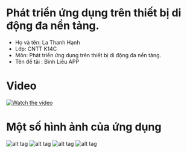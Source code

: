 # Phát triển ứng dụng trên thiết bị di động đa nền tảng.
- Họ và tên: La Thanh Hạnh
- Lớp: CNTT K14C
- Môn: Phát triển ứng dụng trên thiết bị di động đa nền tảng.
- Tên đề tài : Bình Liêu APP
# Video
[![Watch the video](https://scontent.fhan5-1.fna.fbcdn.net/v/t1.0-9/72158792_2431635307093115_401241814796861440_n.jpg)](https://youtu.be/fJ7s7SsU3BQ)
# Một số hình ảnh của ứng dụng
![alt tag](https://scontent.fhan5-1.fna.fbcdn.net/v/t1.0-9/72158792_2431635307093115_401241814796861440_n.jpg?_nc_cat=109&_nc_oc=AQnWQMZ74WOhtYimM5N2KsyAWEax2nj17BD2E31ZjC7h4XfMvZjuKQkm8mvcZ901SbUoGYSzzve2ysofZLx33JzR&_nc_ht=scontent.fhan5-1.fna&oh=7581155d0185493d7f141b6e8bdb1b4a&oe=5E353569)
![alt tag](https://scontent.fhan5-3.fna.fbcdn.net/v/t1.0-9/72893710_2431635267093119_1834882326035693568_n.jpg?_nc_cat=106&_nc_oc=AQmp1P-gYicvaQOwVcz8d7inblkKS-vKivq0rZubTZXXMsISPzoyZXg90tb8CYR6Pn4aCpxcx0042wi_kU1L3F8U&_nc_ht=scontent.fhan5-3.fna&oh=8a748c8b87fa3adf4ddaaf584feb894b&oe=5E3C2B60)
![alt tag](https://scontent.fhan5-2.fna.fbcdn.net/v/t1.0-9/72200007_2431635220426457_3889808178971410432_n.jpg?_nc_cat=110&_nc_oc=AQk3-ULI48jbS6LjDDqXmNGwkZi7zUVpdcRSJ-f05Pv2SFWShloDShKh7R1r40B42wr_dcUX8Cn9RHkIes7fcihO&_nc_ht=scontent.fhan5-2.fna&oh=b72428bfdadb1ce1a1362363fc1f9125&oe=5E2E9893)
![alt tag](https://scontent.fhan5-6.fna.fbcdn.net/v/t1.0-9/72075711_2431635173759795_229922222263762944_n.jpg?_nc_cat=105&_nc_oc=AQkXTFO4b0YXTK5UKE-5cZ3QwepovNqR5SdpnE_nHybS94bpSb0e4kNGPptxYJoj_GuYS9H_nki5tQr8UUQOk-eE&_nc_ht=scontent.fhan5-6.fna&oh=38c9bfbc46f21ced0c842845bf69a14c&oe=5E267EE7)

